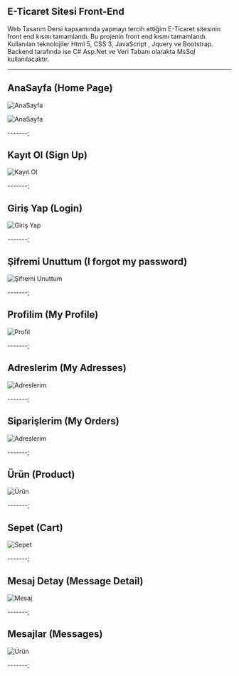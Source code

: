 ## E-Ticaret Sitesi Front-End

Web Tasarım Dersi kapsamında yapmayı tercih ettiğim E-Ticaret sitesinin front end kısmı tamamlandı.
Bu projenin front end kısmı tamamlandı.
Kullanılan teknolojiler Html 5, CSS 3, JavaScript , Jquery ve Bootstrap.
Backend tarafında ise C# Asp.Net ve Veri Tabanı olarakta MsSql kullanılacaktır.

---------

## AnaSayfa (Home Page)

![AnaSayfa](images/web1.png)

![AnaSayfa](images/web2.png)

-------;

## Kayıt Ol (Sign Up)

![Kayıt Ol](images/web3.png)

-------;

## Giriş Yap (Login)

![Giriş Yap](images/web4.png)

-------;

## Şifremi Unuttum (I forgot my password)

![Şifremi Unuttum](images/web13.png)

-------;

## Profilim (My Profile)

![Profil](images/web6.png)

-------;

## Adreslerim (My Adresses)

![Adreslerim](images/web7.png)

-------;

## Siparişlerim (My Orders)

![Adreslerim](images/web8.png)

-------;

## Ürün (Product)

![Ürün](images/web9.png)

-------;

## Sepet (Cart)

![Sepet](images/web10.png)

-------;

## Mesaj Detay (Message Detail)

![Mesaj](images/web11.png)

-------;

## Mesajlar (Messages)

![Ürün](images/web12.png)

-------;
